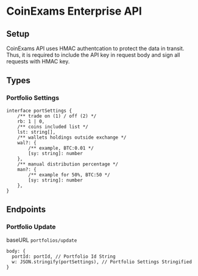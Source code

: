 # CoinExams Enterprise API

## Setup
CoinExams API uses HMAC authentcation to protect the data in transit. Thus, it is required to include the API key in request body and sign all requests with HMAC key.

## Types
### Portfolio Settings
```
interface portSettings {
    /** trade on (1) / off (2) */
    rb: 1 | 0,
    /** coins included list */
    lst: string[],
    /** wallets holdings outside exchange */
    wal?: {
        /** example, BTC:0.01 */
        [sy: string]: number
    },
    /** manual distribution percentage */
    man?: {
        /** example for 50%, BTC:50 */
        [sy: string]: number
    },
}
```

## Endpoints
### Portfolio Update
baseURL `portfolios/update`
```
body: {
  portId: portId, // Portfolio Id String
  w: JSON.stringify(portSettings), // Portfolio Settings Stringified
}
```
